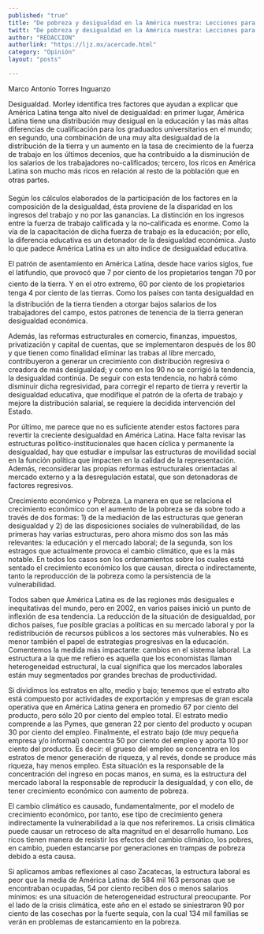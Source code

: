 ```yaml
---
published: "true"
title: "De pobreza y desigualdad en la América nuestra: Lecciones para políticos"
twitt: "De pobreza y desigualdad en la América nuestra: Lecciones para políticos"
author: "REDACCION"
authorlink: "https://ljz.mx/acercade.html"
category: "Opinión"
layout: "posts"

---
```



  Marco Antonio Torres Inguanzo



Desigualdad. Morley identifica tres factores que ayudan a explicar que América Latina tenga alto nivel de desigualdad: en primer lugar, América Latina tiene una distribución muy desigual en la educación y las más altas diferencias de cualificación para los graduados universitarios en el mundo; en segundo, una combinación de una muy alta desigualdad de la distribución de la tierra y un aumento en la tasa de crecimiento de la fuerza de trabajo en los últimos decenios, que ha contribuido a la disminución de los salarios de los trabajadores no-calificados; tercero, los ricos en América Latina son mucho más ricos en relación al resto de la población que en otras partes.  

  Según los cálculos elaborados de la participación de los factores en la composición de la desigualdad, ésta proviene de la disparidad en los ingresos del trabajo y no por las ganancias. La distinción en los ingresos entre la fuerza de trabajo calificada y la no-calificada es enorme. Como la vía de la capacitación de dicha fuerza de trabajo es la educación; por ello, la diferencia educativa es un detonador de la desigualdad económica. Justo lo que padece América Latina es un alto índice de desigualdad educativa.



  El patrón de asentamiento en América Latina, desde hace varios siglos, fue el latifundio, que provocó que 7 por ciento de los propietarios tengan 70 por ciento de la tierra. Y en el otro extremo, 60 por ciento de los propietarios tenga 4 por ciento de las tierras. Como los países con tanta desigualdad en la distribución de la tierra tienden a otorgar bajos salarios de los trabajadores del campo, estos patrones de tenencia de la tierra generan desigualdad económica.



  Además, las reformas estructurales en comercio, finanzas, impuestos, privatización y capital de cuentas, que se implementaron después de los 80 y que tienen como finalidad eliminar las trabas al libre mercado, contribuyeron a generar un crecimiento con distribución regresiva o creadora de más desigualdad; y como en los 90 no se corrigió la tendencia, la desigualdad continúa. De seguir con esta tendencia, no habrá cómo disminuir dicha regresividad, para corregir el reparto de tierra y revertir la desigualdad educativa, que modifique el patrón de la oferta de trabajo y mejore la distribución salarial, se requiere la decidida intervención del Estado.



  Por último, me parece que no es suficiente atender estos factores para revertir la creciente desigualdad en América Latina. Hace falta revisar las estructuras político-institucionales que hacen cíclica y permanente la desigualdad, hay que estudiar e impulsar las estructuras de movilidad social en la función política que impacten en la calidad de la representación. Además, reconsiderar las propias reformas estructurales orientadas al mercado externo y a la desregulación estatal, que son detonadoras de factores regresivos.



  Crecimiento económico y Pobreza. La manera en que se relaciona el crecimiento económico con el aumento de la pobreza se da sobre todo a través de dos formas: 1) de la mediación de las estructuras que generan desigualdad y 2) de las disposiciones sociales de vulnerabilidad, de las primeras hay varias estructuras, pero ahora mismo dos son las más relevantes: la educación y el mercado laboral; de la segunda, son los estragos que actualmente provoca el cambio climático, que es la más notable. En todos los casos son los ordenamientos sobre los cuales está sentado el crecimiento económico los que causan, directa o indirectamente, tanto la reproducción de la pobreza como la persistencia de la vulnerabilidad.



  Todos saben que América Latina es de las regiones más desiguales e inequitativas del mundo, pero en 2002, en varios países inició un punto de inflexión de esa tendencia. La reducción de la situación de desigualdad, por dichos países, fue posible gracias a políticas en su mercado laboral y por la redistribución de recursos públicos a los sectores más vulnerables. No es menor también el papel de estrategias progresivas en la educación. Comentemos la medida más impactante: cambios en el sistema laboral. La estructura a la que me refiero es aquella que los economistas llaman heterogeneidad estructural, la cual significa que los mercados laborales están muy segmentados por grandes brechas de productividad.



  Si dividimos los estratos en alto, medio y bajo; tenemos que el estrato alto está compuesto por actividades de exportación y empresas de gran escala operativa que en América Latina genera en promedio 67 por ciento del producto, pero sólo 20 por ciento del empleo total. El estrato medio comprende a las Pymes, que generan 22 por ciento del producto y ocupan 30 por ciento del empleo. Finalmente, el estrato bajo (de muy pequeña empresa y/o informal) concentra 50 por ciento del empleo y aporta 10 por ciento del producto. Es decir: el grueso del empleo se concentra en los estratos de menor generación de riqueza, y al revés, donde se produce más riqueza, hay menos empleo. Esta situación es la responsable de la concentración del ingreso en pocas manos, en suma, es la estructura del mercado laboral la responsable de reproducir la desigualdad, y con ello, de tener crecimiento económico con aumento de pobreza.



  El cambio climático es causado, fundamentalmente, por el modelo de crecimiento económico, por tanto, ese tipo de crecimiento genera indirectamente la vulnerabilidad a la que nos referiremos. La crisis climática puede causar un retroceso de alta magnitud en el desarrollo humano. Los ricos tienen manera de resistir los efectos del cambio climático, los pobres, en cambio, pueden estancarse por generaciones en trampas de pobreza debido a esta causa.



  Si aplicamos ambas reflexiones al caso Zacatecas, la estructura laboral es peor que la media de América Latina: de 584 mil 163 personas que se encontraban ocupadas, 54 por ciento reciben dos o menos salarios mínimos: es una situación de heterogeneidad estructural preocupante. Por el lado de la crisis climática, este año en el estado se siniestraron 90 por ciento de las cosechas por la fuerte sequía, con la cual 134 mil familias se verán en problemas de estancamiento en la pobreza.

